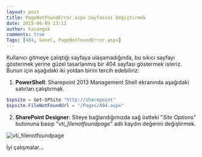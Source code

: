 ```yaml
---
layout: post
title: PageNotFoundError.aspx Sayfasını Değiştirmek
date: 2015-06-09 13:11
author: hasangok
comments: true
Tags: [404, Genel, PageNotFoundError.aspx]
---
```

Kullanıcı gitmeye çalıştığı sayfaya ulaşamadığında, bu sıkıcı sayfayı göstermek yerine güzel tasarlanmış bir 404 sayfası göstermek isteriz. Bunun için aşağıdaki iki yoldan birini tercih edebiliriz:

1. **PowerShell**:
Sharepoint 2013 Management Shell ekranında aşağıdaki satırları çalıştırmak.
```powershell
$spsite = Get-SPSite "http://sharepoint"
$spsite.FileNotFoundUrl = "/Pages/404.aspx"
```
2. **SharePoint Designer**:
Siteye bağlandığımızda sağ üstteki "*Site Options*" butonuna basıp "*vti_filenotfoundpage*" adlı kaydın değerini değiştirmek.

![vti_filenotfoundpage](http://www.hasangok.com.tr/wp-content/uploads/2015/06/vti_filenotfoundpage.png "vti_filenotfoundpage")

İyi çalışmalar...

